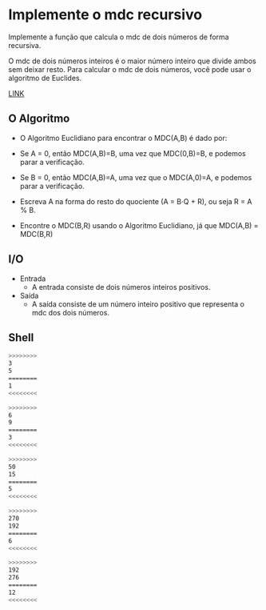 # Implemente o mdc recursivo

Implemente a função que calcula o mdc de dois números de forma recursiva.

O mdc de dois números inteiros é o maior número inteiro que divide ambos sem deixar resto.
Para calcular o mdc de dois números, você pode usar o algoritmo de Euclides.

[LINK](https://pt.khanacademy.org/computing/computer-science/cryptography/modarithmetic/a/the-euclidean-algorithm)

## O Algoritmo

- O Algoritmo Euclidiano para encontrar o MDC(A,B) é dado por:

- Se A = 0, então MDC(A,B)=B, uma vez que MDC(0,B)=B, e podemos parar a verificação.  
- Se B = 0, então MDC(A,B)=A, uma vez que o MDC(A,0)=A, e podemos parar a verificação.  
- Escreva A na forma do resto do quociente (A = B⋅Q + R), ou seja R = A % B.
- Encontre o MDC(B,R) usando o Algoritmo Euclidiano, já que MDC(A,B) = MDC(B,R)

## I/O

- Entrada
  - A entrada consiste de dois números inteiros positivos.
- Saída
  - A saída consiste de um número inteiro positivo que representa o mdc dos dois números.

## Shell

```bash
>>>>>>>>
3
5
========
1
<<<<<<<<

>>>>>>>>
6
9
========
3
<<<<<<<<

>>>>>>>>
50
15
========
5
<<<<<<<<

>>>>>>>>
270
192
========
6
<<<<<<<<

>>>>>>>>
192
276
========
12
<<<<<<<<
```
